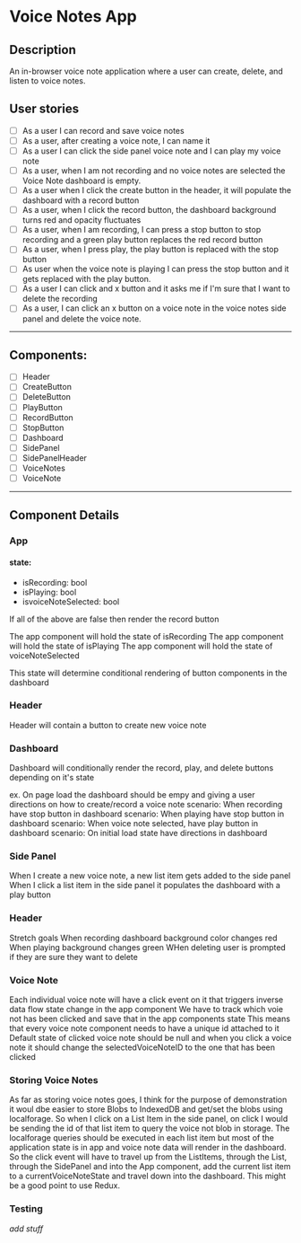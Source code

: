 # Voice Notes App

## Description

An in-browser voice note application where a user can create, delete, and listen to voice notes.

## User stories

- [ ] As a user I can record and save voice notes
- [ ] As a user, after creating a voice note, I can name it
- [ ] As a user I can click the side panel voice note and I can play my voice note
- [ ] As a user, when I am not recording and no voice notes are selected the Voice Note dashboard is empty.
- [ ] As a user when I click the create button in the header, it will populate the dashboard with a record button
- [ ] As a user, when I click the record button, the dashboard background turns red and opacity fluctuates
- [ ] As a user, when I am recording, I can press a stop button to stop recording and a green play button replaces the red record button
- [ ] As a user, when I press play, the play button is replaced with the stop button
- [ ] As user when the voice note is playing I can press the stop button and it gets replaced with the play button.
- [ ] As a user I can click and x button and it asks me if I'm sure that I want to delete the recording
- [ ] As a user, I can click an x button on a voice note in the voice notes side panel and delete the voice note.

---

## Components:

- [ ] Header
- [ ] CreateButton
- [ ] DeleteButton
- [ ] PlayButton
- [ ] RecordButton
- [ ] StopButton
- [ ] Dashboard
- [ ] SidePanel
- [ ] SidePanelHeader
- [ ] VoiceNotes
- [ ] VoiceNote

---

## Component Details

### App

#### state:

- isRecording: bool
- isPlaying: bool
- isvoiceNoteSelected: bool

If all of the above are false then render the record button

The app component will hold the state of isRecording
The app component will hold the state of isPlaying
The app component will hold the state of voiceNoteSelected

This state will determine conditional rendering of button components in the dashboard

### Header

Header will contain a button to create new voice note

### Dashboard

Dashboard will conditionally render the record, play, and delete buttons depending on it's state

ex. On page load the dashboard should be empy and giving a user directions on how to create/record a voice note
scenario: When recording have stop button in dashboard
scenario: When playing have stop button in dashboard
scenario: When voice note selected, have play button in dashboard
scenario: On initial load state have directions in dashboard

### Side Panel

When I create a new voice note, a new list item gets added to the side panel
When I click a list item in the side panel it populates the dashboard with a play button

### Header

Stretch goals
When recording dashboard background color changes red
When playing background changes green
WHen deleting user is prompted if they are sure they want to delete

### Voice Note

Each individual voice note will have a click event on it that triggers inverse data flow state change in the app component
We have to track which voie not has been clicked and save that in the app components state
This means that every voice note component needs to have a unique id attached to it
Default state of clicked voice note should be null and when you click a voice note it should change the selectedVoiceNoteID to the one that has been clicked

### Storing Voice Notes

As far as storing voice notes goes, I think for the purpose of demonstration it woul dbe easier to store Blobs to IndexedDB and get/set the blobs using localforage. So when I click on a List Item in the side panel, on click I would be sending the id of that list item to query the voice not blob in storage. The localforage queries should be executed in each list item but most of the application state is in app and voice note data will render in the dashboard. So the click event will have to travel up from the ListItems, through the List, through the SidePanel and into the App component, add the current list item to a currentVoiceNoteState and travel down into the dashboard. This might be a good point to use Redux.

### Testing

_add stuff_
